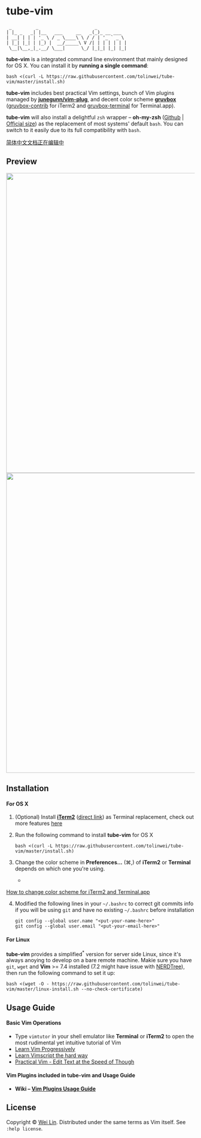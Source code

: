 tube-vim
============
```
 _         _                     _
| |_ _   _| |__   ___     __   _(_)_ __ ___
| __| | | | '_ \ / _ \____\ \ / / | '_ ` _ \
| |_| |_| | |_) |  __/_____\ V /| | | | | | |
 \__|\__,_|_.__/ \___|      \_/ |_|_| |_| |_|

```

**tube-vim** is a integrated command line environment that mainly designed for OS X. You can install it by **running a single command**:
```
bash <(curl -L https://raw.githubusercontent.com/tolinwei/tube-vim/master/install.sh)
```
**tube-vim** includes best practical Vim settings, bunch of Vim plugins managed by **[junegunn/vim-plug](https://github.com/junegunn/vim-plug)**, and decent color scheme **[gruvbox](https://github.com/morhetz/gruvbox)** ([gruvbox-contrib](https://github.com/morhetz/gruvbox-contrib) for iTerm2 and [gruvbox-terminal](https://github.com/flipxfx/gruvbox-terminal) for Terminal.app).

**tube-vim** will also install a delightful `zsh` wrapper – **oh-my-zsh** ([Github](https://github.com/robbyrussell/oh-my-zsh) | [Official size](http://ohmyz.sh/)) as the replacement of most systems' default `bash`. You can switch to it easily due to its full compatibility with `bash`.

<a href="https://github.com/tolinwei/tube-vim/wiki/%E7%AE%80%E4%BD%93%E4%B8%AD%E6%96%87%E6%96%87%E6%A1%A3" target="_blank">
简体中文文档正在编辑中</a>

## Preview
<img src="https://raw.githubusercontent.com/tolinwei/dev-config/master/preview/gruvbox-java.png" width="800">
<img src="https://raw.githubusercontent.com/tolinwei/dev-config/master/preview/gruvbox-vimrc.png" width="800">


## Installation

#### For OS X
1. (Optional) Install **[iTerm2](https://iterm2.com/index.html)** ([direct link](https://iterm2.com/downloads/stable/iTerm2_v2_0.zip)) as Terminal replacement, check out more features [here](https://iterm2.com/features.html)

2. Run the following command to install **tube-vim** for OS X
     ```
     bash <(curl -L https://raw.githubusercontent.com/tolinwei/tube-vim/master/install.sh)
     ```
3. Change the color scheme in **Preferences...** (⌘,) of **iTerm2** or **Terminal** depends on which one you're using.
     + <a href="https://github.com/tolinwei/tube-vim/wiki/How-to-change-color-scheme-for-iTerm2-and-Terminal.app" target="_blank">
How to change color scheme for iTerm2 and Terminal.app</a>

4. Modified the following lines in your `~/.bashrc` to correct git commits info if you will be using `git` and have no existing `~/.bashrc` before installation
     ```
     git config --global user.name "<put-your-name-here>"
     git config --global user.email "<put-your-email-here>"
     ```

#### For Linux

**tube-vim** provides a simplified<sup>*</sup> version for server side Linux, since it's always anoying to develop on a bare remote machine. Makie sure you have `git`, `wget` and __Vim__ >= 7.4 installed (7.2 might have issue with [NERDTree](https://github.com/scrooloose/nerdtree)), then run the following command to set it up:
```
bash <(wget -O - https://raw.githubusercontent.com/tolinwei/tube-vim/master/linux-install.sh --no-check-certificate)
```

## Usage Guide

#### Basic Vim Operations

- Type `vimtutor` in your shell emulator like **Terminal** or **iTerm2** to open the most rudimental yet intuitive tutorial of Vim
- [Learn Vim Progressively](http://yannesposito.com/Scratch/en/blog/Learn-Vim-Progressively/)
- [Learn Vimscript the hard way](http://learnvimscriptthehardway.stevelosh.com/)
- [Practical Vim - Edit Text at the Speed of Though](http://media.pragprog.com/titles/dnvim/toc.pdf)

#### Vim Plugins included in tube-vim and Usage Guide

- **Wiki – [Vim Plugins Usage Guide](https://github.com/tolinwei/tube-vim/wiki/Vim-Plugins-Usage-Guide)**

## License

Copyright © [Wei Lin](http://www.linkedin.com/in/tolinwei). Distributed under the same terms as Vim itself. See `:help license`.

